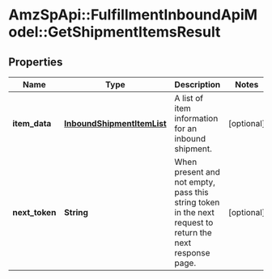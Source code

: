 # AmzSpApi::FulfillmentInboundApiModel::GetShipmentItemsResult

## Properties
Name | Type | Description | Notes
------------ | ------------- | ------------- | -------------
**item_data** | [**InboundShipmentItemList**](InboundShipmentItemList.md) | A list of item information for an inbound shipment. | [optional] 
**next_token** | **String** | When present and not empty, pass this string token in the next request to return the next response page. | [optional] 


